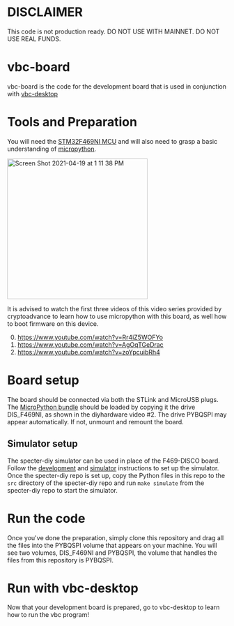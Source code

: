 # DISCLAIMER

This code is not production ready. DO NOT USE WITH MAINNET. DO NOT USE REAL FUNDS.

# vbc-board

vbc-board is the code for the development board that is used in conjunction with [vbc-desktop](https://github.com/fidelity/vbc-desktop)

# Tools and Preparation

You will need the [STM32F469NI MCU](https://www.st.com/en/evaluation-tools/32f469idiscovery.html) and will also need to grasp a basic understanding of [micropython](https://micropython.org/).

<img width="322" alt="Screen Shot 2021-04-19 at 1 11 38 PM" src="https://user-images.githubusercontent.com/64624962/115276443-04160500-a111-11eb-8bdd-f2e69bd478b9.png">

It is advised to watch the first three videos of this video series provided by cryptoadvance to learn how to use micropython with this board, as well how to boot firmware on this device.

0. <https://www.youtube.com/watch?v=Rr4iZ5WOFYo>
1. <https://www.youtube.com/watch?v=AgOqTGeDrac>
2. <https://www.youtube.com/watch?v=zoYpcuibRh4>

# Board setup

The board should be connected via both the STLink and MicroUSB plugs. The [MicroPython bundle](https://github.com/diybitcoinhardware/f469-disco/releases/tag/v1.1.2) should be loaded by copying it the drive DIS_F469NI, as shown in the diyhardware video #2. The drive PYBQSPI may appear automatically. If not, unmount and remount the board.

## Simulator setup

The specter-diy simulator can be used in place of the F469-DISCO board. Follow the [development](https://github.com/cryptoadvance/specter-diy/blob/v1.4.5/docs/development.md) and [simulator](https://github.com/cryptoadvance/specter-diy/blob/v1.4.5/docs/simulator.md) instructions to set up the simulator.
Once the specter-diy repo is set up, copy the Python files in this repo to the `src` directory of the specter-diy repo and run `make simulate` from the specter-diy repo to start the simulator.

# Run the code

Once you've done the preparation, simply clone this repository and drag all the files into the PYBQSPI volume that appears on your machine.
You will see two volumes, DIS_F469NI and PYBQSPI, the volume that handles the files from this repository is PYBQSPI.

# Run with vbc-desktop

Now that your development board is prepared, go to vbc-desktop to learn how to run the vbc program!
